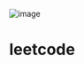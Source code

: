 ![image](https://github.com/YoukGeunHo/leetcode/assets/164742449/37f0bc27-49ea-4c85-a0c9-9f210db12d0f)
# leetcode
